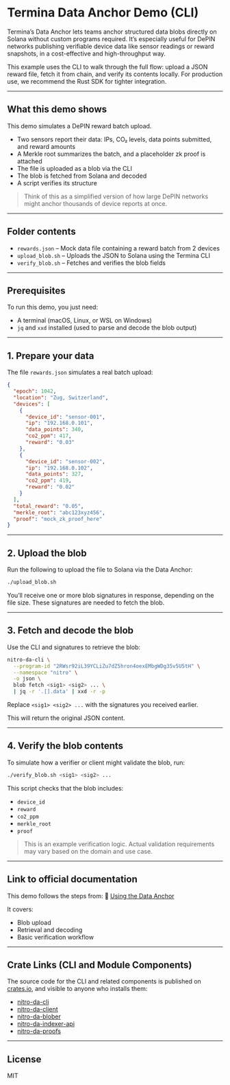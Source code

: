 # Termina Data Anchor Demo (CLI)

Termina’s Data Anchor lets teams anchor structured data blobs directly on Solana without custom programs required.
It’s especially useful for DePIN networks publishing verifiable device data like sensor readings or reward snapshots, in a cost-effective and high-throughput way.

This example uses the CLI to walk through the full flow: upload a JSON reward file, fetch it from chain, and verify its contents locally.
For production use, we recommend the Rust SDK for tighter integration.

---

## What this demo shows

This demo simulates a DePIN reward batch upload.

- Two sensors report their data: IPs, CO₂ levels, data points submitted, and reward amounts
- A Merkle root summarizes the batch, and a placeholder zk proof is attached
- The file is uploaded as a blob via the CLI
- The blob is fetched from Solana and decoded
- A script verifies its structure

> Think of this as a simplified version of how large DePIN networks might anchor thousands of device reports at once.

---

## Folder contents

- `rewards.json` – Mock data file containing a reward batch from 2 devices  
- `upload_blob.sh` – Uploads the JSON to Solana using the Termina CLI  
- `verify_blob.sh` – Fetches and verifies the blob fields

---

## Prerequisites

To run this demo, you just need:

- A terminal (macOS, Linux, or WSL on Windows)
- `jq` and `xxd` installed (used to parse and decode the blob output)

---

## 1. Prepare your data

The file `rewards.json` simulates a real batch upload:

```json
{
  "epoch": 1042,
  "location": "Zug, Switzerland",
  "devices": [
    {
      "device_id": "sensor-001",
      "ip": "192.168.0.101",
      "data_points": 340,
      "co2_ppm": 417,
      "reward": "0.03"
    },
    {
      "device_id": "sensor-002",
      "ip": "192.168.0.102",
      "data_points": 327,
      "co2_ppm": 419,
      "reward": "0.02"
    }
  ],
  "total_reward": "0.05",
  "merkle_root": "abc123xyz456",
  "proof": "mock_zk_proof_here"
}
````

---

## 2. Upload the blob

Run the following to upload the file to Solana via the Data Anchor:

```bash
./upload_blob.sh
```

You’ll receive one or more blob signatures in response, depending on the file size. These signatures are needed to fetch the blob.

---

## 3. Fetch and decode the blob

Use the CLI and signatures to retrieve the blob:

```bash
nitro-da-cli \
  --program-id "2RWsr92iL39YCLiZu7dZ5hron4oexEMbgWDg35v5U5tH" \
  --namespace "nitro" \
  -o json \
  blob fetch <sig1> <sig2> ... \
  | jq -r '.[].data' | xxd -r -p
```

Replace `<sig1> <sig2> ...` with the signatures you received earlier.

This will return the original JSON content.

---

## 4. Verify the blob contents

To simulate how a verifier or client might validate the blob, run:

```bash
./verify_blob.sh <sig1> <sig2> ...
```

This script checks that the blob includes:

* `device_id`
* `reward`
* `co2_ppm`
* `merkle_root`
* `proof`

> This is an example verification logic. Actual validation requirements may vary based on the domain and use case.

---

## Link to official documentation

This demo follows the steps from:
📖 [Using the Data Anchor](https://docs.termina.technology/documentation/network-extension-stack/ne-modules/data-anchor/using-the-data-anchor)

It covers:

* Blob upload
* Retrieval and decoding
* Basic verification workflow

---

## Crate Links (CLI and Module Components)

The source code for the CLI and related components is published on [crates.io](https://crates.io), and visible to anyone who installs them:

- [nitro-da-cli](https://crates.io/crates/nitro-da-cli)  
- [nitro-da-client](https://crates.io/crates/nitro-da-client)  
- [nitro-da-blober](https://crates.io/crates/nitro-da-blober)  
- [nitro-da-indexer-api](https://crates.io/crates/nitro-da-indexer-api)  
- [nitro-da-proofs](https://crates.io/crates/nitro-da-proofs)

---

## License

MIT
